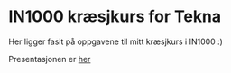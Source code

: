 # IN1000 kræsjkurs for Tekna

Her ligger fasit på oppgavene til mitt kræsjkurs i IN1000 :)

Presentasjonen er [her](https://drive.google.com/file/d/1oX6zw-rc4BzYR-_Z4pfrhED6NobX4AYk/view?usp=sharing)
